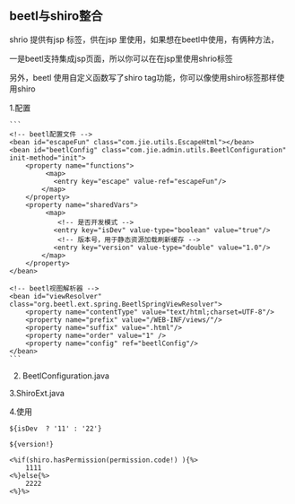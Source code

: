 ## beetl与shiro整合

shrio 提供有jsp 标签，供在jsp 里使用，如果想在beetl中使用，有俩种方法，

一是beetl支持集成jsp页面，所以你可以在在jsp里使用shrio标签

另外，beetl 使用自定义函数写了shiro tag功能，你可以像使用shiro标签那样使用shiro

1.配置

	```
	<!-- beetl配置文件 -->
	<bean id="escapeFun" class="com.jie.utils.EscapeHtml"></bean>
	<bean id="beetlConfig" class="com.jie.admin.utils.BeetlConfiguration" init-method="init">
	 	<property name="functions">
	         <map>
	           <entry key="escape" value-ref="escapeFun"/>
	        </map>
	    </property>
	 	<property name="sharedVars">
	         <map>
	            <!-- 是否开发模式 -->
	           <entry key="isDev" value-type="boolean" value="true"/>
	          	<!-- 版本号，用于静态资源加载刷新缓存 -->
	           <entry key="version" value-type="double" value="1.0"/>
	        </map>
	    </property>
	</bean>
	
	<!-- beetl视图解析器 -->
	<bean id="viewResolver" class="org.beetl.ext.spring.BeetlSpringViewResolver">
	    <property name="contentType" value="text/html;charset=UTF-8"/>
	    <property name="prefix" value="/WEB-INF/views/"/>
	    <property name="suffix" value=".html"/>
	    <property name="order" value="1" />
	    <property name="config" ref="beetlConfig"/>
	</bean>
	```
	
2. BeetlConfiguration.java

3.ShiroExt.java	

4.使用

	${isDev  ? '11' : '22'}
				
	${version!}
	
	<%if(shiro.hasPermission(permission.code!) ){%>
		1111
	<%}else{%>
		2222
	<%}%>
